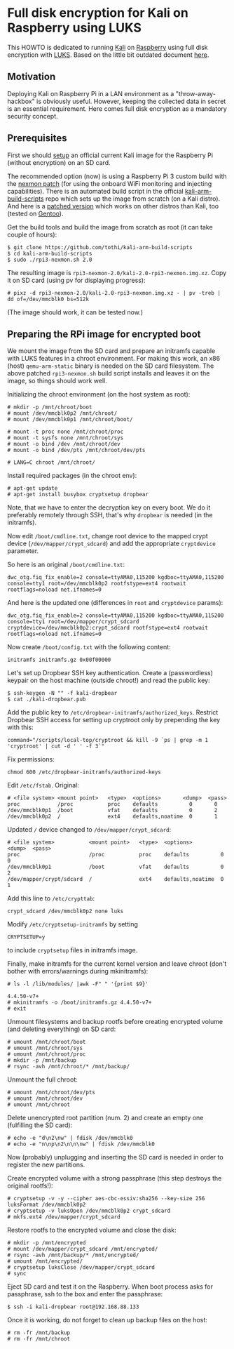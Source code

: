 # Full disk encryption for Kali on Raspberry using LUKS

This HOWTO is dedicated to running [Kali](https://www.kali.org/)
on [Raspberry](https://www.raspberrypi.org/) using full disk
encryption with [LUKS](https://guardianproject.info/code/luks/).
Based on the little bit outdated document
[here](https://www.offensive-security.com/kali-linux/raspberry-pi-luks-disk-encryption/).

## Motivation

Deploying Kali on Raspberry Pi in a LAN environment as a "throw-away-hackbox"
is obviously useful. However, keeping the collected data in secret is an
essential requirement. Here comes full disk encryption as a mandatory
security concept.

## Prerequisites

First we should
[setup](http://docs.kali.org/kali-on-arm/install-kali-linux-arm-raspberry-pi)
an official current Kali image for the Raspberry Pi (without encryption)
on an SD card.

The recommended option (now) is using a Raspberry Pi 3 custom build
with the [nexmon patch](https://github.com/seemoo-lab/nexmon)
(for using the onboard WiFi monitoring and injecting capabilities).
There is an automated build script in the official
[kali-arm-build-scripts](https://github.com/offensive-security/kali-arm-build-scripts)
repo which sets up the image from scratch (on a Kali distro).
And here is a
[patched version](https://github.com/tothi/kali-arm-build-scripts)
which works on other distros than Kali, too (tested on
[Gentoo](https://gentoo.org/)).

Get the build tools and build the image from scratch
as root (it can take couple of hours):
```
$ git clone https://github.com/tothi/kali-arm-build-scripts
$ cd kali-arm-build-scripts
$ sudo ./rpi3-nexmon.sh 2.0
```

The resulting image is `rpi3-nexmon-2.0/kali-2.0-rpi3-nexmon.img.xz`.
Copy it on SD card (using pv for displaying progress):
```
# pixz -d rpi3-nexmon-2.0/kali-2.0-rpi3-nexmon.img.xz - | pv -treb | dd of=/dev/mmcblk0 bs=512k
```

(The image should work, it can be tested now.)

## Preparing the RPi image for encrypted boot

We mount the image from the SD card and prepare an initramfs
capable with LUKS features in a chroot environment. For making
this work, an x86 (host) `qemu-arm-static` binary is needed
on the SD card filesystem. The above patched `rpi3-nexmon.sh`
build script installs and leaves it on the image, so things
should work well.

Initializing the chroot environment (on the host system as root):
```
# mkdir -p /mnt/chroot/boot
# mount /dev/mmcblk0p2 /mnt/chroot/
# mount /dev/mmcblk0p1 /mnt/chroot/boot/

# mount -t proc none /mnt/chroot/proc
# mount -t sysfs none /mnt/chroot/sys
# mount -o bind /dev /mnt/chroot/dev
# mount -o bind /dev/pts /mnt/chroot/dev/pts

# LANG=C chroot /mnt/chroot/
```

Install required packages (in the chroot env):
```
# apt-get update
# apt-get install busybox cryptsetup dropbear
```

Note, that we have to enter the decryption key on
every boot. We do it preferably remotely through SSH,
that's why `dropbear` is needed (in the initramfs).

Now edit `/boot/cmdline.txt`, change root device to
the mapped crypt device (`/dev/mapper/crypt_sdcard`)
and add the appropriate `cryptdevice` parameter.

So here is an original `/boot/cmdline.txt`:
```
dwc_otg.fiq_fix_enable=2 console=ttyAMA0,115200 kgdboc=ttyAMA0,115200 console=tty1 root=/dev/mmcblk0p2 rootfstype=ext4 rootwait rootflags=noload net.ifnames=0
```

And here is the updated one (differences in `root` and `cryptdevice` params):
```
dwc_otg.fiq_fix_enable=2 console=ttyAMA0,115200 kgdboc=ttyAMA0,115200 console=tty1 root=/dev/mapper/crypt_sdcard cryptdevice=/dev/mmcblk0p2:crypt_sdcard rootfstype=ext4 rootwait rootflags=noload net.ifnames=0
```

Now create `/boot/config.txt` with the following content:
```
initramfs initramfs.gz 0x00f00000
```

Let's set up Dropbear SSH key authentication.
Create a (passwordless) keypair on the host machine (outside chroot!)
and read the public key:
```
$ ssh-keygen -N "" -f kali-dropbear
$ cat ./kali-dropbear.pub
```

Add the public key to `/etc/dropbear-initramfs/authorized_keys`.
Restrict Dropbear SSH access for setting up cryptroot only
by prepending the key with this:
```
command="/scripts/local-top/cryptroot && kill -9 `ps | grep -m 1 'cryptroot' | cut -d ' ' -f 3`"
```

Fix permissions:
```
chmod 600 /etc/dropbear-initramfs/authorized-keys
```

Edit `/etc/fstab`. Original:
```
# <file system> <mount point>   <type>  <options>       <dump>  <pass>
proc            /proc           proc    defaults          0       0
/dev/mmcblk0p1  /boot           vfat    defaults          0       2
/dev/mmcblk0p2  /               ext4    defaults,noatime  0       1
```

Updated `/` device changed to `/dev/mapper/crypt_sdcard`:
```
# <file system>           <mount point>   <type>  <options>       <dump>  <pass>
proc                      /proc           proc    defaults          0       0
/dev/mmcblk0p1            /boot           vfat    defaults          0       2
/dev/mapper/crypt/sdcard  /               ext4    defaults,noatime  0       1
```

Add this line to `/etc/crypttab`:
```
crypt_sdcard /dev/mmcblk0p2 none luks
```

Modify `/etc/cryptsetup-initramfs` by setting
```
CRYPTSETUP=y
```
to include `cryptsetup` files in initramfs image.

Finally, make initramfs for the current kernel version
and leave chroot (don't bother with errors/warnings during mkinitramfs):
```
# ls -l /lib/modules/ |awk -F" " '{print $9}'

4.4.50-v7+
# mkinitramfs -o /boot/initramfs.gz 4.4.50-v7+
# exit
```

Unmount filesystems and backup rootfs before creating encrypted
volume (and deleting everything) on SD card:
```
# umount /mnt/chroot/boot
# umount /mnt/chroot/sys
# umount /mnt/chroot/proc
# mkdir -p /mnt/backup
# rsync -avh /mnt/chroot/* /mnt/backup/
```

Unmount the full chroot:
```
# umount /mnt/chroot/dev/pts
# umount /mnt/chroot/dev
# umount /mnt/chroot
```

Delete unencrypted root partition (num. 2) and create an empty one
(fulfilling the SD card):
```
# echo -e "d\n2\nw" | fdisk /dev/mmcblk0
# echo -e "n\np\n2\n\n\nw" | fdisk /dev/mmcblk0
```

Now (probably) unplugging and inserting the SD card is needed
in order to register the new partitions.

Create encrypted volume with a strong passphrase
(this step destroys the original rootfs!):
```
# cryptsetup -v -y --cipher aes-cbc-essiv:sha256 --key-size 256 luksFormat /dev/mmcblk0p2
# cryptsetup -v luksOpen /dev/mmcblk0p2 crypt_sdcard
# mkfs.ext4 /dev/mapper/crypt_sdcard
```

Restore rootfs to the encrypted volume and close the disk:
```
# mkdir -p /mnt/encrypted
# mount /dev/mapper/crypt_sdcard /mnt/encrypted/
# rsync -avh /mnt/backup/* /mnt/encrypted/
# umount /mnt/encrypted/
# cryptsetup luksClose /dev/mapper/crypt_sdcard
# sync
```

Eject SD card and test it on the Raspberry. When boot process
asks for passphrase, ssh to the box and enter the passphrase:
```
$ ssh -i kali-dropbear root@192.168.88.133
```

Once it is working, do not forget to clean up backup files on the host:
```
# rm -fr /mnt/backup
# rm -fr /mnt/chroot
```
